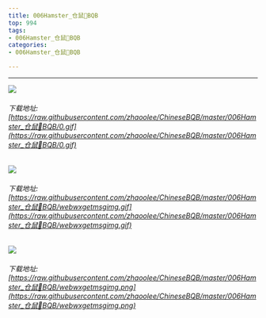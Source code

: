 ```yaml
---
title: 006Hamster_仓鼠🐹BQB
top: 994
tags:
- 006Hamster_仓鼠🐹BQB
categories:
- 006Hamster_仓鼠🐹BQB

---
```


------

<!-- more -->

![](https://raw.githubusercontent.com/zhaoolee/ChineseBQB/master/006Hamster_仓鼠🐹BQB/0.gif)
###### 下载地址:[https://raw.githubusercontent.com/zhaoolee/ChineseBQB/master/006Hamster_仓鼠🐹BQB/0.gif](https://raw.githubusercontent.com/zhaoolee/ChineseBQB/master/006Hamster_仓鼠🐹BQB/0.gif)

![](https://raw.githubusercontent.com/zhaoolee/ChineseBQB/master/006Hamster_仓鼠🐹BQB/webwxgetmsgimg.gif)
###### 下载地址:[https://raw.githubusercontent.com/zhaoolee/ChineseBQB/master/006Hamster_仓鼠🐹BQB/webwxgetmsgimg.gif](https://raw.githubusercontent.com/zhaoolee/ChineseBQB/master/006Hamster_仓鼠🐹BQB/webwxgetmsgimg.gif)

![](https://raw.githubusercontent.com/zhaoolee/ChineseBQB/master/006Hamster_仓鼠🐹BQB/webwxgetmsgimg.png)
###### 下载地址:[https://raw.githubusercontent.com/zhaoolee/ChineseBQB/master/006Hamster_仓鼠🐹BQB/webwxgetmsgimg.png](https://raw.githubusercontent.com/zhaoolee/ChineseBQB/master/006Hamster_仓鼠🐹BQB/webwxgetmsgimg.png)

